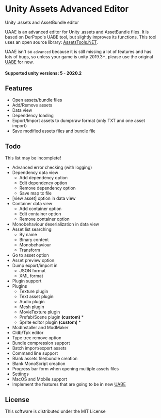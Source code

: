 # Unity Assets Advanced Editor
Unity .assets and AssetBundle editor

UAAE is an advanced editor for Unity .assets and AssetBundle files. It is based on DerPopo's UABE tool, but slightly improves its functions.
This tool uses an open source library: [AssetsTools.NET](https://github.com/nesrak1/AssetsTools.NET).

UAAE isn't so `advanced` because it is still missing a lot of features and has lots of bugs, so unless your game is unity 2019.3+, please use the original [UABE](https://github.com/DerPopo/UABE) for now.

#### Supported unity versions: 5 - 2020.2

## Features
* Open assets/bundle files
* Add/Remove assets
* Data view
* Dependency loading
* Export/Import assets to dump/raw format (only TXT and one asset import)
* Save modified assets files and bundle file
## Todo
This list may be incomplete!
* Advanced error checking (with logging)
* Dependency data view
  * Add dependency option
  * Edit dependency option
  * Remove dependency option
  * Save map to file
* [view asset] option in data view
* Container data view
  * Add container option
  * Edit container option
  * Remove container option
* Monobehaviour deserialization in data view
* Asset list searching
  * By name
  * Binary content
  * Monobehaviour
  * Transform
* Go to asset option
* Asset preview option
* Dump export/import in
  * JSON format
  * XML format
* Plugin support
* Plugins
  * Texture plugin
  * Text asset plugin
  * Audio plugin
  * Mesh plugin
  * MovieTexture plugin
  * Prefab/Scene plugin **(custom)** *
  * Sprite editor plugin **(custom)** *
* ModInstaller and ModMaker
* Cldb/Tpk editor
* Type tree remove option
* Bundle compression support
* Batch import/export assets
* Command line support
* Blank assets file/bundle creation
* Blank MonoScript creation
* Progress bar form when opening multiple assets files
* Settings
* MacOS and Mobile support
* Implement the features that are going to be in new [UABE](https://community.7daystodie.com/topic/1871-unity-assets-bundle-extractor/?do=findComment&comment=357397)

## License
This software is distributed under the MIT License